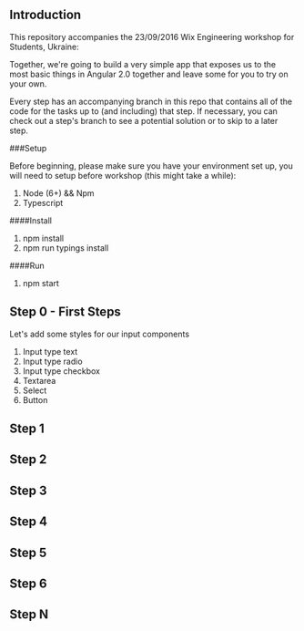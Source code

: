 ## Introduction

This repository accompanies the 23/09/2016 Wix Engineering workshop for Students, Ukraine: 

Together, we're going to build a very simple app that exposes us to the most basic 
things in Angular 2.0
together and leave some for you to try on your own. 

Every step has an accompanying branch in this repo that contains all of the code for the tasks up to (and including)
that step. If necessary, you can check out a step's branch to see a potential solution
or to skip to a later step.

###Setup

Before beginning, please make sure you have your environment set up, you will need to setup before workshop (this might take a while):

1. Node (6+) && Npm
1. Typescript


####Install

1. npm install 
1. npm run typings install

####Run

1. npm start

## Step 0 - First Steps

Let's add some styles for our input components

1. Input type text
1. Input type radio
1. Input type checkbox
1. Textarea
1. Select
1. Button

## Step 1

## Step 2

## Step 3 

## Step 4 

## Step 5 

## Step 6 

## Step N 

